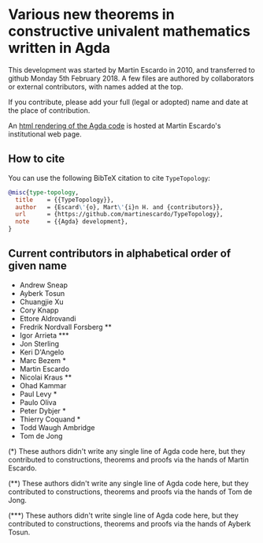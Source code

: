 # Various new theorems in constructive univalent mathematics written in Agda

This development was started by Martin Escardo in 2010, and
transferred to github Monday 5th February 2018. A few files are
authored by collaborators or external contributors, with names added
at the top.

If you contribute, please add your full (legal or adopted) name and date
at the place of contribution.

An [html rendering of the Agda
code](http://www.cs.bham.ac.uk/~mhe/TypeTopology/index.html) is hosted at
Martin Escardo's institutional web page.

## How to cite

You can use the following BibTeX citation to cite `TypeTopology`:

```bibtex
@misc{type-topology,
  title    = {{TypeTopology}},
  author   = {Escard\'{o}, Mart\'{i}n H. and {contributors}},
  url      = {https://github.com/martinescardo/TypeTopology},
  note     = {{Agda} development},
}
```

## Current contributors in alphabetical order of given name

* Andrew Sneap
* Ayberk Tosun
* Chuangjie Xu
* Cory Knapp
* Ettore Aldrovandi
* Fredrik Nordvall Forsberg **
* Igor Arrieta ***
* Jon Sterling
* Keri D'Angelo
* Marc Bezem *
* Martin Escardo
* Nicolai Kraus **
* Ohad Kammar
* Paul Levy *
* Paulo Oliva
* Peter Dybjer *
* Thierry Coquand *
* Todd Waugh Ambridge
* Tom de Jong

(*) These authors didn't write any single line of Agda code here, but
they contributed to constructions, theorems and proofs via the hands
of Martin Escardo.

(**) These authors didn't write any single line of Agda code here, but
they contributed to constructions, theorems and proofs via the hands
of Tom de Jong.

(***) These authors didn't write single line of Agda code here, but they
contributed to constructions, theorems and proofs via the hands of Ayberk Tosun.

